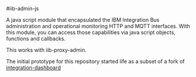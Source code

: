 #iib-admin-js

A java script module that encapsulated the IBM Integration Bus administration and operational monitoring HTTP and MQTT interfaces. With this module, you can access those capabilities via java script objects, functions and callbacks.

This works with iib-proxy-admin.

The initial prototype for this repository started life as a subset of a fork of [integration-dashboard](https://github.com/hosie/integration-dashboard)
